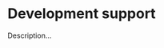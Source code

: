 <!-- ======================================================================
--- Search engine
title:          Development support
keywords:       development, support
description:    Development support in md-site-engine.
--- Menu system
order:          80
text:           Development support
hidden:         false
umbel:          false
--- Page properties
id:             
document:       
layout:         layout-2-left
$-left:         #side-menu
--- Side menu
side-menu-root:     /documentation
side-menu-header:   Documentation
side-menu-top:      Introduction
side-menu-depth:    2
======================================================================= -->

# Development support

Description...